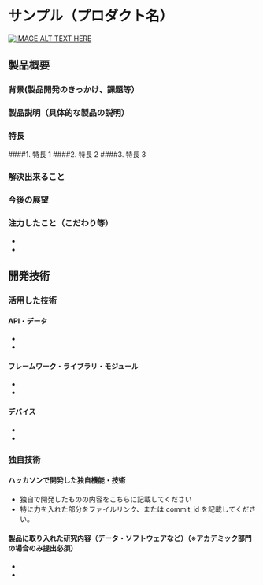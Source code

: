 # サンプル（プロダクト名）

[![IMAGE ALT TEXT HERE](https://jphacks.com/wp-content/uploads/2021/07/JPHACKS2021_ogp.jpg)](https://www.youtube.com/watch?v=LUPQFB4QyVo)

## 製品概要

### 背景(製品開発のきっかけ、課題等）

### 製品説明（具体的な製品の説明）

### 特長

####1. 特長 1
####2. 特長 2
####3. 特長 3

### 解決出来ること

### 今後の展望

### 注力したこと（こだわり等）

-
-

## 開発技術

### 活用した技術

#### API・データ

-
-

#### フレームワーク・ライブラリ・モジュール

-
-

#### デバイス

-
-

### 独自技術

#### ハッカソンで開発した独自機能・技術

- 独自で開発したものの内容をこちらに記載してください
- 特に力を入れた部分をファイルリンク、または commit_id を記載してください。

#### 製品に取り入れた研究内容（データ・ソフトウェアなど）（※アカデミック部門の場合のみ提出必須）

-
-
